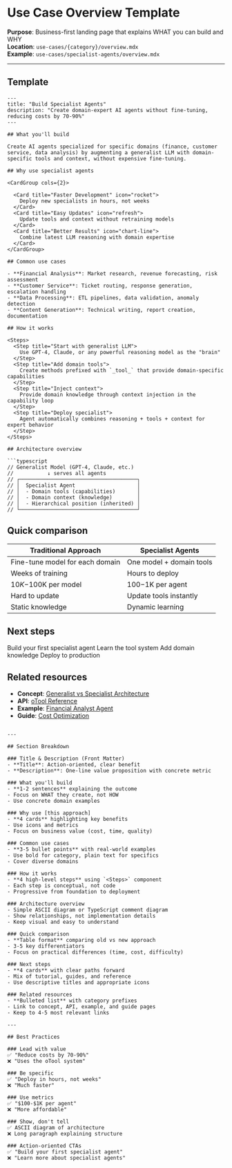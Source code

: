 # Use Case Overview Template

**Purpose**: Business-first landing page that explains WHAT you can build and WHY  
**Location**: `use-cases/{category}/overview.mdx`  
**Example**: `use-cases/specialist-agents/overview.mdx`

---

## Template

```mdx
---
title: "Build Specialist Agents"
description: "Create domain-expert AI agents without fine-tuning, reducing costs by 70-90%"
---

## What you'll build

Create AI agents specialized for specific domains (finance, customer service, data analysis) by augmenting a generalist LLM with domain-specific tools and context, without expensive fine-tuning.

## Why use specialist agents

<CardGroup cols={2}>

  <Card title="Faster Development" icon="rocket">
    Deploy new specialists in hours, not weeks
  </Card>
  <Card title="Easy Updates" icon="refresh">
    Update tools and context without retraining models
  </Card>
  <Card title="Better Results" icon="chart-line">
    Combine latest LLM reasoning with domain expertise
  </Card>
</CardGroup>

## Common use cases

- **Financial Analysis**: Market research, revenue forecasting, risk assessment
- **Customer Service**: Ticket routing, response generation, escalation handling
- **Data Processing**: ETL pipelines, data validation, anomaly detection
- **Content Generation**: Technical writing, report creation, documentation

## How it works

<Steps>
  <Step title="Start with generalist LLM">
    Use GPT-4, Claude, or any powerful reasoning model as the "brain"
  </Step>
  <Step title="Add domain tools">
    Create methods prefixed with `_tool_` that provide domain-specific capabilities
  </Step>
  <Step title="Inject context">
    Provide domain knowledge through context injection in the capability loop
  </Step>
  <Step title="Deploy specialist">
    Agent automatically combines reasoning + tools + context for expert behavior
  </Step>
</Steps>

## Architecture overview

```typescript
// Generalist Model (GPT-4, Claude, etc.)
//           ↓ serves all agents
// ┌──────────────────────────────────────┐
// │  Specialist Agent                    │
// │  - Domain tools (capabilities)       │
// │  - Domain context (knowledge)        │
// │  - Hierarchical position (inherited) │
// └──────────────────────────────────────┘
```

## Quick comparison

| Traditional Approach | Specialist Agents |
|---------------------|-------------------|
| Fine-tune model for each domain | One model + domain tools |
| Weeks of training | Hours to deploy |
| $10K-$100K per model | $100-$1K per agent |
| Hard to update | Update tools instantly |
| Static knowledge | Dynamic learning |

## Next steps

<CardGroup cols={2}>
  <Card title="30-Minute Quickstart" icon="bolt" href="/use-cases/specialist-agents/quickstart">
    Build your first specialist agent
  </Card>
  <Card title="Tool Augmentation" icon="wrench" href="/use-cases/specialist-agents/tool-augmentation">
    Learn the tool system
  </Card>
  <Card title="Context Injection" icon="brain" href="/use-cases/specialist-agents/context-injection">
    Add domain knowledge
  </Card>
  <Card title="Production Guide" icon="server" href="/use-cases/specialist-agents/production">
    Deploy to production
  </Card>
</CardGroup>

## Related resources

- **Concept**: [Generalist vs Specialist Architecture](/concepts/generalist-vs-specialist)
- **API**: [oTool Reference](/api/tools)
- **Example**: [Financial Analyst Agent](/examples/specialist-agents/financial)
- **Guide**: [Cost Optimization](/guides/cost-optimization)
```

---

## Section Breakdown

### Title & Description (Front Matter)
- **Title**: Action-oriented, clear benefit
- **Description**: One-line value proposition with concrete metric

### What you'll build
- **1-2 sentences** explaining the outcome
- Focus on WHAT they create, not HOW
- Use concrete domain examples

### Why use [this approach]
- **4 cards** highlighting key benefits
- Use icons and metrics
- Focus on business value (cost, time, quality)

### Common use cases
- **3-5 bullet points** with real-world examples
- Use bold for category, plain text for specifics
- Cover diverse domains

### How it works
- **4 high-level steps** using `<Steps>` component
- Each step is conceptual, not code
- Progressive from foundation to deployment

### Architecture overview
- Simple ASCII diagram or TypeScript comment diagram
- Show relationships, not implementation details
- Keep visual and easy to understand

### Quick comparison
- **Table format** comparing old vs new approach
- 3-5 key differentiators
- Focus on practical differences (time, cost, difficulty)

### Next steps
- **4 cards** with clear paths forward
- Mix of tutorial, guides, and reference
- Use descriptive titles and appropriate icons

### Related resources
- **Bulleted list** with category prefixes
- Link to concept, API, example, and guide pages
- Keep to 4-5 most relevant links

---

## Best Practices

### Lead with value
✅ "Reduce costs by 70-90%"  
❌ "Uses the oTool system"

### Be specific
✅ "Deploy in hours, not weeks"  
❌ "Much faster"

### Use metrics
✅ "$100-$1K per agent"  
❌ "More affordable"

### Show, don't tell
✅ ASCII diagram of architecture  
❌ Long paragraph explaining structure

### Action-oriented CTAs
✅ "Build your first specialist agent"  
❌ "Learn more about specialist agents"

